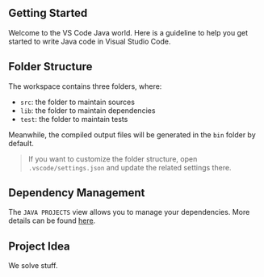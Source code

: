 ## Getting Started

Welcome to the VS Code Java world. Here is a guideline to help you get started to write Java code in Visual Studio Code.

## Folder Structure

The workspace contains three folders, where:

- `src`:  the folder to maintain sources
- `lib`:  the folder to maintain dependencies
- `test`: the folder to maintain tests

Meanwhile, the compiled output files will be generated in the `bin` folder by default.

> If you want to customize the folder structure, open `.vscode/settings.json` and update the related settings there.

## Dependency Management

The `JAVA PROJECTS` view allows you to manage your dependencies. More details can be found [here](https://github.com/microsoft/vscode-java-dependency#manage-dependencies).

## Project Idea

We solve stuff.